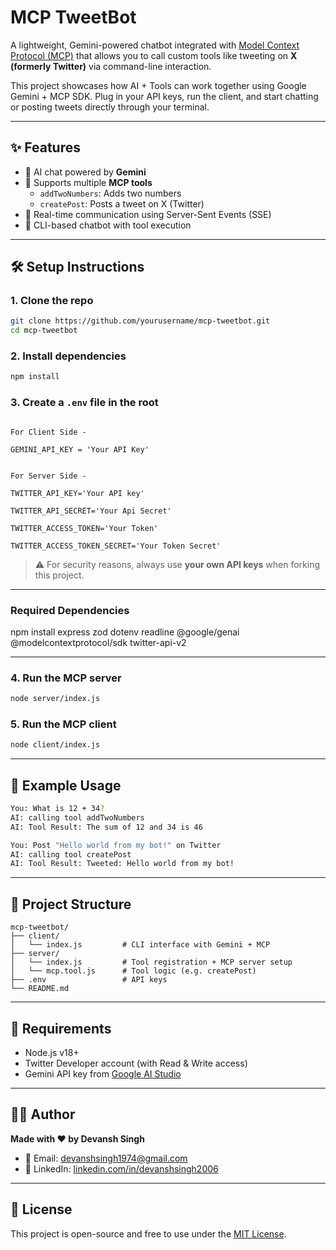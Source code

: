 # MCP TweetBot

A lightweight, Gemini-powered chatbot integrated with [Model Context Protocol (MCP)](https://modelcontext.org/) that allows you to call custom tools like tweeting on **X (formerly Twitter)** via command-line interaction.

This project showcases how AI + Tools can work together using Google Gemini + MCP SDK. Plug in your API keys, run the client, and start chatting or posting tweets directly through your terminal.

---

## ✨ Features

- 🤖 AI chat powered by **Gemini**
- 🔧 Supports multiple **MCP tools**
  - `addTwoNumbers`: Adds two numbers
  - `createPost`: Posts a tweet on X (Twitter)
- 📡 Real-time communication using Server-Sent Events (SSE)
- 💬 CLI-based chatbot with tool execution

---

## 🛠️ Setup Instructions

### 1. Clone the repo

```bash
git clone https://github.com/yourusername/mcp-tweetbot.git
cd mcp-tweetbot
```

### 2. Install dependencies

```bash
npm install
```

### 3. Create a `.env` file in the root

```env

For Client Side - 

GEMINI_API_KEY = 'Your API Key'


For Server Side - 

TWITTER_API_KEY='Your API key'

TWITTER_API_SECRET='Your Api Secret'

TWITTER_ACCESS_TOKEN='Your Token'

TWITTER_ACCESS_TOKEN_SECRET='Your Token Secret'
```

> ⚠️ For security reasons, always use **your own API keys** when forking this project.

---

### Required Dependencies 

npm install express zod dotenv readline @google/genai @modelcontextprotocol/sdk twitter-api-v2


---

### 4. Run the MCP server

```bash
node server/index.js
```

### 5. Run the MCP client

```bash
node client/index.js
```

---

## 🧪 Example Usage

```bash
You: What is 12 + 34?
AI: calling tool addTwoNumbers
AI: Tool Result: The sum of 12 and 34 is 46

You: Post "Hello world from my bot!" on Twitter
AI: calling tool createPost
AI: Tool Result: Tweeted: Hello world from my bot!
```

---

## 📁 Project Structure

```
mcp-tweetbot/
├── client/
│   └── index.js         # CLI interface with Gemini + MCP
├── server/
│   └── index.js         # Tool registration + MCP server setup
│   └── mcp.tool.js      # Tool logic (e.g. createPost)
├── .env                 # API keys
└── README.md
```

---

## 📌 Requirements

- Node.js v18+
- Twitter Developer account (with Read & Write access)
- Gemini API key from [Google AI Studio](https://makersuite.google.com/)

---

## 🧑‍💻 Author

**Made with ❤️ by Devansh Singh**

- 📧 Email: [devanshsingh1974@gmail.com](mailto:devanshsingh1974@gmail.com)  
- 💼 LinkedIn: [linkedin.com/in/devanshsingh2006](https://www.linkedin.com/in/devanshsingh2006)

---

## 📜 License

This project is open-source and free to use under the [MIT License](LICENSE).
